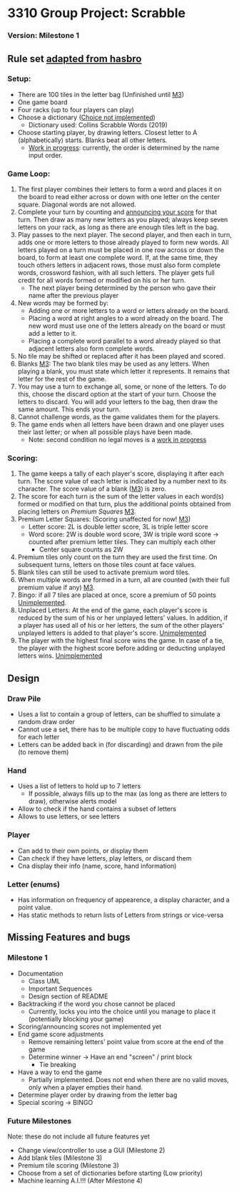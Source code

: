 # 3310 Group Project: Scrabble
### Version: Milestone 1

## Rule set [adapted from hasbro](https://scrabble.hasbro.com/en-us/rules)
### Setup:
- There are 100 tiles in the letter bag (Unfinished until [M3](#future-milestones))
- One game board
- Four racks (up to four players can play)
- Choose a dictionary ([Choice not implemented](#future-milestones))
  - Dictionary used: Collins Scrabble Words (2019)
- Choose starting player, by drawing letters. Closest letter to A (alphabetically) starts. Blanks beat all other letters.
    - [Work in progress](#milestone-1): currently, the order is determined by the name input order.
### Game Loop:
1. The first player combines their letters to form a word and 
places it on the board to read either across or down with one letter on the center square. 
Diagonal words are not allowed.
2. Complete your turn by counting and [announcing your score](#milestone-1) for that turn. 
Then draw as many new letters as you played; 
always keep seven letters on your rack, as long as there are enough tiles left in the bag.
3. Play passes to the next player. The second player, and then each in turn, 
adds one or more letters to those already played to form new words. 
All letters played on a turn must be placed in one row across or down the board, to form at least one complete word. 
If, at the same time, they touch others letters in adjacent rows, 
those must also form complete words, crossword fashion, with all such letters. 
The player gets full credit for all words formed or modified on his or her turn.
   - The next player being determined by the person who gave their name after the previous player
4. New words may be formed by:
   - Adding one or more letters to a word or letters already on the board.
   - Placing a word at right angles to a word already on the board. 
    The new word must use one of the letters already on the board or must add a letter to it.
   - Placing a complete word parallel to a word already played so that adjacent letters also form complete words. 
5. No tile may be shifted or replaced after it has been played and scored.
6. Blanks [M3](#future-milestones): The two blank tiles may be used as any letters. 
When playing a blank, you must state which letter it represents. It remains that letter for the rest of the game.
7. You may use a turn to exchange all, some, or none of the letters. 
To do this, choose the discard option at the start of your turn. Choose the letters to discard.
You will add your letters to the bag, then draw the same amount. This ends your turn.
8. Cannot challenge words, as the game validates them for the players.
9. The game ends when all letters have been drawn and one player uses their last letter;
or when all possible plays have been made.
   - Note: second condition no legal moves is a [work in progress](#milestone-1)

### Scoring:
1. The game keeps a tally of each player's score, displaying it after each turn. 
The score value of each letter is indicated by a number next to its character. 
The score value of a blank ([M3](#future-milestones)) is zero.
2. The score for each turn is the sum of the letter values in each word(s) formed or modified on that turn, 
plus the additional points obtained from placing letters on _Premium Squares_ [M3](#future-milestones).
3. Premium Letter Squares: (Scoring unaffected for now! [M3](#future-milestones))
   - Letter score: 2L is double letter score, 3L is triple letter score
   - Word score: 2W is double word score, 3W is triple word score -> counted after premium letter tiles. 
   They can multiply each other
      - Center square counts as 2W
4. Premium tiles only count on the turn they are used the first time. 
On subsequent turns, letters on those tiles count at face values.
5. Blank tiles can still be used to activate premium word tiles.
6. When multiple words are formed in a turn, all are counted 
(with their full premium value if any) [M3](#future-milestones).
7. Bingo: if all 7 tiles are placed at once, score a premium of 50 points [Unimplemented](#milestone-1).
8. Unplaced Letters: At the end of the game, each player's score is reduced by the sum of his or her unplayed letters' values. 
In addition, if a player has used all of his or her letters, 
the sum of the other players' unplayed letters is added to that player's score. [Unimplemented](#milestone-1)
9. The player with the highest final score wins the game. 
In case of a tie, the player with the highest score before adding or deducting unplayed letters wins. 
[Unimplemented](#milestone-1)

## Design
### Draw Pile
- Uses a list to contain a group of letters, can be shuffled to simulate a random draw order
- Cannot use a set, there has to be multiple copy to have fluctuating odds for each letter
- Letters can be added back in (for discarding) and drawn from the pile (to remove them)
### Hand
- Uses a list of letters to hold up to 7 letters
  - If possible, always fills up to the max (as long as there are letters to draw), otherwise alerts model
- Allow to check if the hand contains a subset of letters
- Allows to use letters, or see letters
### Player
- Can add to their own points, or display them
- Can check if they have letters, play letters, or discard them
- Cna display their info (name, score, hand information)
### Letter (enums)
- Has information on frequency of appearence, a display character, and a point value.
- Has static methods to return lists of Letters from strings or vice-versa

## Missing Features and bugs
### Milestone 1
- Documentation
    - Class UML
    - Important Sequences
    - Design section of README
- Backtracking if the word you chose cannot be placed
  - Currently, locks you into the choice until you manage to place it (potentially blocking your game)
- Scoring/announcing scores not implemented yet
- End game score adjustments
  - Remove remaining letters' point value from score at the end of the game
  - Determine winner -> Have an end "screen" / print block
    - Tie breaking
- Have a way to end the game
    - Partially implemented. Does not end when there are no valid moves, only when a player empties their hand.
- Determine player order by drawing from the letter bag
- Special scoring -> BINGO
### Future Milestones 
Note: these do not include all future features yet
- Change view/controller to use a GUI (Milestone 2)
- Add blank tiles (Milestone 3)
- Premium tile scoring (Milestone 3)
- Choose from a set of dictionaries before starting (Low priority)
- Machine learning A.I.!!! (After Milestone 4)
